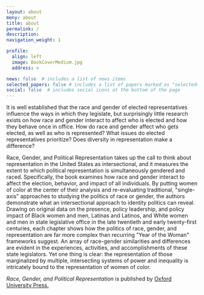```yaml
---
layout: about
meny: about
title: about
permalink: /
description: 
navigation_weight: 1

profile:
  align: left
  image: BookCoverMedium.jpg
  address: >

news: false  # includes a list of news items
selected_papers: false # includes a list of papers marked as "selected={true}"
social: false  # includes social icons at the bottom of the page
---
```

It is well established that the race and gender of elected representatives influence the ways in which they legislate, but surprisingly little research exists on how race and gender interact to affect who is elected and how they behave once in office. How do race and gender affect who gets elected, as well as who is represented? What issues do elected representatives prioritize? Does diversity in representation make a difference?

Race, Gender, and Political Representation takes up the call to think about representation in the United States as intersectional, and it measures the extent to which political representation is simultaneously gendered and raced. Specifically, the book examines how race and gender interact to affect the election, behavior, and impact of all individuals. By putting women of color at the center of their analysis and re-evaluating traditional, "single-axis" approaches to studying the politics of race or gender, the authors demonstrate what an intersectional approach to identity politics can reveal. Drawing on original data on the presence, policy leadership, and policy impact of Black women and men, Latinas and Latinos, and White women and men in state legislative office in the late twentieth and early twenty-first centuries, each chapter shows how the politics of race, gender, and representation are far more complex than recurring "Year of the Woman" frameworks suggest. An array of race-gender similarities and differences are evident in the experiences, activities, and accomplishments of these state legislators. Yet one thing is clear: the representation of those marginalized by multiple, intersecting systems of power and inequality is intricately bound to the representation of women of color.

<i>Race, Gender, and Political Representation</i> is published by <a href="https://global.oup.com/academic/product/race-gender-and-political-representation-9780197502174?cc=us&lang=en&#">Oxford University Press.</a>